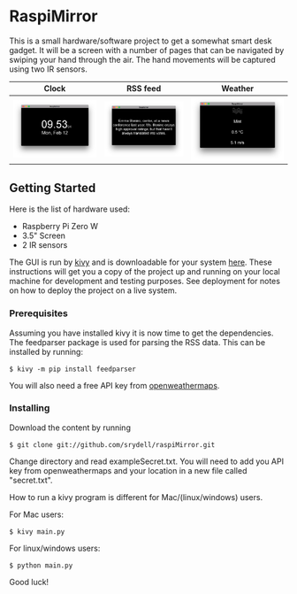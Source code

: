 # RaspiMirror

This is a small hardware/software project to get a somewhat smart desk gadget. It will be a screen with a number of pages that can be navigated by swiping your hand through the air. The hand movements will be captured using two IR sensors.

Clock                      |  RSS feed                 |  Weather
:-------------------------:|:-------------------------:|:-------------------------:
![](./photos/clockPage.png)|  ![](./photos/rssPage.png)|  ![](./photos/weatherPage.png)

## Getting Started

Here is the list of hardware used:

* Raspberry Pi Zero W
* 3.5" Screen
* 2 IR sensors

The GUI is run by [kivy](https://kivy.org/#home) and is downloadable for your system [here](https://kivy.org/#download).
These instructions will get you a copy of the project up and running on your local machine for development and testing purposes. See deployment for notes on how to deploy the project on a live system.

### Prerequisites

Assuming you have installed kivy it is now time to get the dependencies. The feedparser package is used for parsing the RSS data. This can be installed by running:

```
$ kivy -m pip install feedparser
```

You will also need a free API key from [openweathermaps](https://openweathermap.org/api).

### Installing

Download the content by running

```
$ git clone git://github.com/srydell/raspiMirror.git
```

Change directory and read exampleSecret.txt. You will need to add you API key from openweathermaps and your location in a new file called "secret.txt".

How to run a kivy program is different for Mac/(linux/windows) users.

For Mac users:

```
$ kivy main.py
```

For linux/windows users:

```
$ python main.py
```

Good luck!
